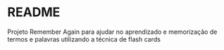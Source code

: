 # README #

Projeto Remember Again para ajudar no aprendizado e memorização de termos e palavras utilizando a técnica de flash cards

